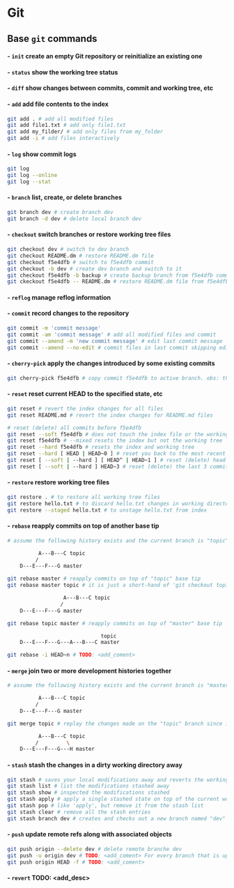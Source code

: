 # Git

## Base `git` commands

#### - `init` create an empty Git repository or reinitialize an existing one

#### - `status` show the working tree status

#### - `diff` show changes between commits, commit and working tree, etc

#### - `add` add file contents to the index

```bash
git add . # add all modified files
git add file1.txt # add only file1.txt
git add my_filder/ # add only files from my_folder
git add -i # add files interactively
```

#### - `log` show commit logs

```bash
git log
git log --online
git log --stat
```

#### - `branch` list, create, or delete branches

```bash
git branch dev # create branch dev
git branch -d dev # delete local branch dev
```

#### - `checkout` switch branches or restore working tree files

```bash
git checkout dev # switch to dev branch
git checkout README.dm # restore README.dm file
git checkout f5e4dfb # switch to f5e4dfb commit
git checkout -b dev # create dev branch and switch to it
git checkout f5e4dfb -b backup # create backup branch from f5e4dfb commit and switch to it
git ckeckout f5e4dfb -- README.dm # restore README.dm file from f5e4dfb commit
```

#### - `reflog` manage reflog information

#### - `commit` record changes to the repository

```bash
git commit -m 'commit message'
git commit -am 'commit message' # add all modified files and commit
git commit --amend -m 'new commit message' # edit last commit message
git commit --amend --no-edit # commit files in last commit skipping edit message
```

#### - `cherry-pick` apply the changes introduced by some existing commits

```bash
git cherry-pick f5e4dfb # copy commit f5e4dfb to active branch. obs: this command don't delete original commit
```

#### - `reset` reset current HEAD to the specified state, etc

```bash
git reset # revert the index changes for all files
git reset README.md # revert the index changes for README.md files

# reset (delete) all commits before f5e4dfb
git reset --soft f5e4dfb # does not touch the index file or the working tree
git reset f5e4dfb # --mixed resets the index but not the working tree
git reset --hard f5e4dfb # resets the index and working tree
git reset --hard [ HEAD | HEAD~0 ] # reset you back to the most recent commit and get rid (delete) of working tree
git reset [ --soft | --hard ] [ HEAD^ | HEAD~1 ] # reset (delete) head commit
git reset [ --soft | --hard ] HEAD~3 # reset (delete) the last 3 commits
```

#### - `restore` restore working tree files

```bash
git restore . # to restore all working tree files
git restore hello.txt # to discard hello.txt changes in working directory
git restore --staged hello.txt # to unstage hello.txt from index
```

#### - `rebase` reapply commits on top of another base tip

```bash
# assume the following history exists and the current branch is "topic"

          A---B---C topic
         /
    D---E---F---G master

git rebase master # reapply commits on top of "topic" base tip
git rebase master topic # it is just a short-hand of 'git checkout topic' followed by 'git rebase master'

                  A---B---C topic
                 /
    D---E---F---G master

git rebase topic master # reapply commits on top of "master" base tip

                              topic
    D---E---F---G---A---B---C master
```

```bash
git rebase -i HEAD~n # TODO: <add_coment>
```

#### - `merge` join two or more development histories together

```bash
# assume the following history exists and the current branch is "master"

          A---B---C topic
         /
    D---E---F---G master

git merge topic # replay the changes made on the "topic" branch since it diverged from "master"

          A---B---C topic
         /         \
    D---E---F---G---H master
```

#### - `stash` stash the changes in a dirty working directory away

```bash
git stash # saves your local modifications away and reverts the working directory to match the HEAD commit
git stash list # list the modifications stashed away
git stash show # inspected the modifications stashed
git stash apply # apply a single stashed state on top of the current working tree
git stash pop # like 'apply', but remove it from the stash list
git stash clear # remove all the stash entries
git stash branch dev # creates and checks out a new branch named "dev" starting from the commit at which the <stash> was originally created
```

#### - `push` update remote refs along with associated objects

```bash
git push origin --delete dev # delete remote branche dev
git push -u origin dev # TODO: <add_coment> For every branch that is up to date or successfully pushed, add upstream (tracking) reference
git push origin HEAD -f # TODO: <add_coment>
```

#### - `revert` TODO: <add_desc>
